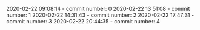 2020-02-22 09:08:14 - commit number: 0
2020-02-22 13:51:08 - commit number: 1
2020-02-22 14:31:43 - commit number: 2
2020-02-22 17:47:31 - commit number: 3
2020-02-22 20:44:35 - commit number: 4
